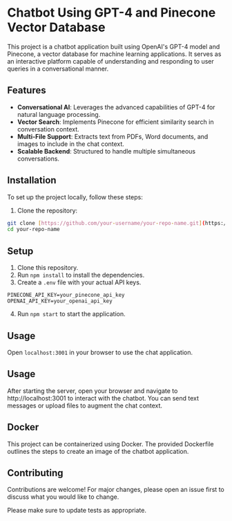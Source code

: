 # Chatbot Using GPT-4 and Pinecone Vector Database

This project is a chatbot application built using OpenAI's GPT-4 model and Pinecone, a vector database for machine learning applications. It serves as an interactive platform capable of understanding and responding to user queries in a conversational manner.

## Features

- **Conversational AI**: Leverages the advanced capabilities of GPT-4 for natural language processing.
- **Vector Search**: Implements Pinecone for efficient similarity search in conversation context.
- **Multi-File Support**: Extracts text from PDFs, Word documents, and images to include in the chat context.
- **Scalable Backend**: Structured to handle multiple simultaneous conversations.

## Installation

To set up the project locally, follow these steps:

1. Clone the repository:
```bash
git clone [https://github.com/your-username/your-repo-name.git](https://github.com/aakash-priyadarshi/gpt-model)
cd your-repo-name
```

## Setup

1. Clone this repository.
2. Run `npm install` to install the dependencies.
3. Create a `.env` file with your actual API keys.
```
PINECONE_API_KEY=your_pinecone_api_key
OPENAI_API_KEY=your_openai_api_key
````

4. Run `npm start` to start the application.

## Usage

Open `localhost:3001` in your browser to use the chat application.

## Usage
After starting the server, open your browser and navigate to http://localhost:3001 to interact with the chatbot. You can send text messages or upload files to augment the chat context.

## Docker
This project can be containerized using Docker. The provided Dockerfile outlines the steps to create an image of the chatbot application.

## Contributing
Contributions are welcome! For major changes, please open an issue first to discuss what you would like to change.

Please make sure to update tests as appropriate.
